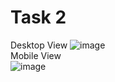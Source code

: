 # Task 2
Desktop View
![image](https://github.com/sampath99999/CodeSchool-2.0-Batch-1/assets/112122835/fa3d79b6-2755-4ed8-a428-c2f98feaecce)
<br>
Mobile View
<br>
![image](https://github.com/sampath99999/CodeSchool-2.0-Batch-1/assets/112122835/e9255ed2-425b-4b51-963c-93ccf50dd7ac)
